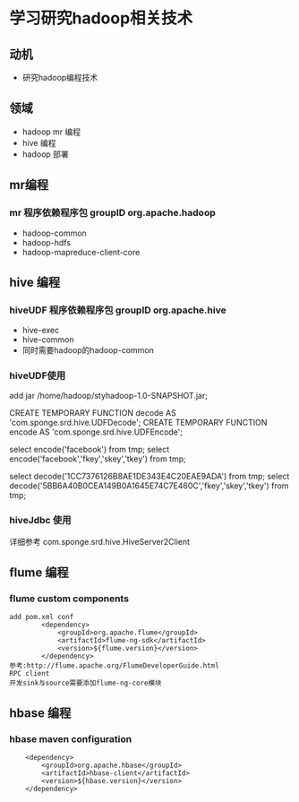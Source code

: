 学习研究hadoop相关技术
======================

## 动机

* 研究hadoop编程技术

## 领域

* hadoop mr 编程
* hive 编程
* hadoop  部署

## mr编程

### mr 程序依赖程序包 groupID org.apache.hadoop
* hadoop-common
* hadoop-hdfs
* hadoop-mapreduce-client-core

## hive 编程

### hiveUDF 程序依赖程序包 groupID org.apache.hive
* hive-exec
* hive-common
* 同时需要hadoop的hadoop-common
### hiveUDF使用
  add jar /home/hadoop/styhadoop-1.0-SNAPSHOT.jar;

  CREATE TEMPORARY FUNCTION decode AS 'com.sponge.srd.hive.UDFDecode';
  CREATE TEMPORARY FUNCTION encode AS 'com.sponge.srd.hive.UDFEncode';


  select encode('facebook') from tmp;
  select encode('facebook','fkey','skey','tkey') from tmp;

  select decode('1CC7376126B8AE1DE343E4C20EAE9ADA') from tmp;
  select decode('5BB6A40B0CEA149B0A1645E74C7E460C','fkey','skey','tkey') from tmp;
### hiveJdbc 使用
  详细参考 com.sponge.srd.hive.HiveServer2Client
## flume 编程
### flume custom components
    add pom.xml conf
            <dependency>
                <groupId>org.apache.flume</groupId>
                <artifactId>flume-ng-sdk</artifactId>
                <version>${flume.version}</version>
            </dependency>
    参考:http://flume.apache.org/FlumeDeveloperGuide.html
    RPC client
    开发sink与source需要添加flume-ng-core模块
## hbase 编程
### hbase maven configuration
        <dependency>
            <groupId>org.apache.hbase</groupId>
            <artifactId>hbase-client</artifactId>
            <version>${hbase.version}</version>
        </dependency>
